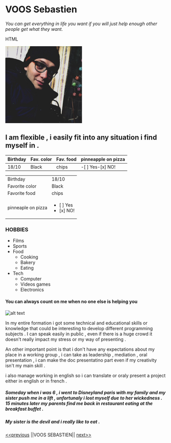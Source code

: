 #  VOOS Sebastien 
*You can get everything in life you want if you will just help enough other people get what they want.*

<!--(markdown) ![MOI ;)](12140062_10204994154402098_6147677458600442170_o.jpg ) -->

HTML

<img src="12140062_10204994154402098_6147677458600442170_o.jpg" alt="moi" width="240">

## I am flexible , i easily fit into any situation i find myself in .


Birthday   |Fav. color   |Fav. food   |pinneapple on pizza| 
|---|---|---|---|
|18/10   |Black   |chips   |-[ ] Yes-[x] NO!|

|   |   |
|---|---|
|Birthday|18/10|
|Favorite color|Black|
|Favorite food|chips|
|pinneaple on pizza|<ul><li>[ ] Yes</li><li>[x] NO!</li></ul>|

### HOBBIES
* Films
* Sports
* Food
    * Cooking
    * Bakery
    * Eating
* Tech
    * Computer
    * Videos games
    * Electronics


#### You can always count on me when no one else is helping you


![alt text](https://i.makeagif.com/media/6-10-2015/8OhIXK.gif "Logo Title Text 1")


In my entire formation i got some technical and educational skills or knowledge that could be interesting to develop different programming subjects . 
 I can speak easily in public , even if there is a huge crowd it doesn't really impact my stress or  my way of presenting .

 An other important point is that i don't have any expectations about my place in a working group , i can take as leadership , mediation , oral presentation , i can make the doc presentatino part even if my creativity isn't my main skill . 

 i also manage working in english so i can translate or oraly present a project either in english or in french .

 ##### Someday when i was 6 , i went to Disneyland paris with my family and my sister push me in a lift , unfortunaly i lost myself due to her wickedness . 15 minutes later my parents find me back in restaurant eating at the breakfast buffet . 

##### My sister is the devil and i really like to eat . 

[<<previous](https://github.com/Kiks4000/markdown-challenge)
||VOOS SEBASTIEN||
[next>>](https://github.com/MelihAkar4020/markdown-challenge)







 
